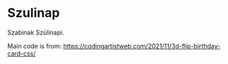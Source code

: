# Szulinap
Szabinak Szülinapi.

Main code is from: https://codingartistweb.com/2021/11/3d-flip-birthday-card-css/
